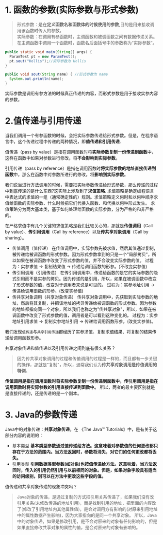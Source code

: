 # 1. 函数的参数(实际参数与形式参数)

>形式参数：是在**定义函数名和函数体的时候使用的参数**,目的是用来接收调用该函数时传入的参数。  
>实际参数：在调用有参函数时，主调函数和被调函数之间有数据传递关系。在主调函数中调用一个函数时，函数名后面括号中的参数称为“实际参数”。

```java
public static void main(String[] args) {
  ParamTest pt = new ParamTest();
  pt.sout("Hollis");//实际参数为 Hollis
}

public void sout(String name) { //形式参数为 name
  System.out.println(name);
}

```

实际参数是调用有参方法的时候真正传递的内容，而形式参数是用于接收实参内容的参数。

# 2.值传递与引用传递

当我们调用一个有参函数的时候，会把实际参数传递给形式参数。但是，在程序语言中，这个传递过程中传递的两种情况，即**值传递和引用传递**.

值传递（pass by value）是指在调用函数时将**实际参数复制一份传递到函数**中，这样在函数中如果对参数进行修改，将**不会影响到实际参数**。

引用传递（pass by reference）是指在调用函数时**将实际参数的地址直接传递到函数**中，那么在函数中对参数所进行的修改，将**影响到实际参数**。

我们说当进行方法调用的时候，需要把实际参数传递给形式参数，那么传递的过程中到底传递的是什么东西?这实际上涉及到了**求值策略**.
求值策略是确定编程语言中表达式的求值的一组（通常确定性的）规则。求值策略定义何时和以何种顺序求值给函数的实际参数、什么时候把它们代换入函数、和代换以何种形式发生。
求值策略分为两大基本类，基于如何处理给函数的实际参数，分为严格的和非严格的。

在严格求值中有几个关键的求值策略是我们比较关心的，那就是**传值调用**（Call by value）、**传引用调用**（Call by reference）以及**传共享对象调用**（Call by sharing）。

* 传值调用（值传递）
在传值调用中，实际参数先被求值，然后其值通过复制，被传递给被调函数的形式参数。因为形式参数拿到的只是一个"局部拷贝"，所以如果在被调函数中改变了形式参数的值，并不会改变实际参数的值。
过程为：实参求值 -> 复制结果值 -> 传递给调用函数的形参。(不改变实参值) 
* 传引用调用（引用传递）
在传引用调用中，传递给函数的是它的实际参数的隐式引用而不是实参的拷贝。因为传递的是引用，所以，如果在被调函数中改变了形式参数的值，改变对于调用者来说是可见的。
过程为：实参地址引用 -> 传递给调用函数的形参。(改变实参值)
* 传共享对象调用（共享对象传递）
传共享对象调用中，先获取到实际参数的地址，然后将其复制，并把该地址的拷贝传递给被调函数的形式参数。因为参数的地址都指向同一个对象，所以我们也称之为"传共享对象"，所以，如果在被调函数中改变了形式参数的值，调用者是可以看到这种变化的。
过程为：实参地址引用求值 -> 复制实参地址引用 -> 传递给调用函数形参。(改变实参值)。

我们发现`值传递`与`共享引用传递`都经历了实参求值、复制求值结果、将复制的结果传递给调用函数形参。

共享对象传递和值传递以及引用传递之间到底有很么关系？
> 因为传共享对象调用的过程和传值调用的过程是一样的，而且都有一步关键的操作，那就是"复制"，所以，通常我们认为**传共享对象调用是传值调用的特例**。

**传值调用是指在调用函数时将实际参数复制一份传递到函数中，传引用调用是指在调用函数时将实际参数的引用直接传递到函数中。** 所以，两者的最主要区别就是是直接传递的，还是传递的是一个副本。

# 3. Java的参数传递

Java中的对象传递：**共享对象传递**。在 《The Java™ Tutorials》中，是有关于这部分内容的说明的：
* 基本类型
  **基本类型参数通过值传递给方法。这意味着对参数值的任何更改都只存在于方法的范围内。当方法返回时，参数将消失，对它们的任何更改都将丢失。**
* 引用类型
  **引用数据类型参数(如对象)也按值传递给方法。这意味着，当方法返回时，传入的引用仍然引用与以前相同的对象。但是，如果对象字段具有适当的访问级别，则可以在方法中更改这些字段的值。**

值传递和共享对象传递的现象冲突吗？
> Java对象的传递，是通过复制的方式把引用关系传递了，如果我们没有改引用关系(未修改传递的地址引用)，而是找到引用的地址，把里面的内容改了(修改了引用地址内其他属性值)，是会对调用方有影响的(对原来引用地址中的属性数据产生影响)，因为大家指向的是同一个共享对象。
所以，Java中的对象传递，如果是修改引用，是不会对原来的对象有任何影响的，但是如果直接修改共享对象的属性的值，是会对原来的对象有影响的。
